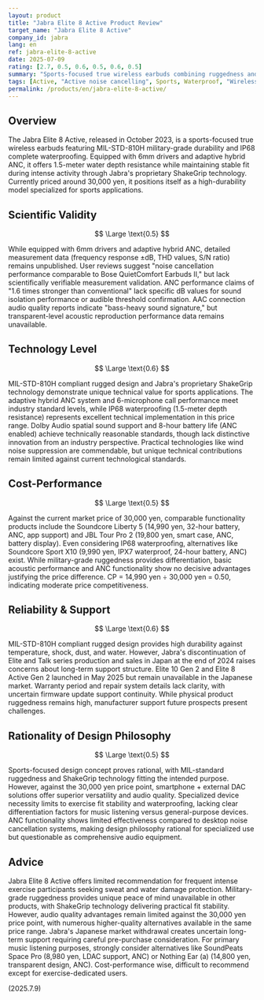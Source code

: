 ```yaml
---
layout: product
title: "Jabra Elite 8 Active Product Review"
target_name: "Jabra Elite 8 Active"
company_id: jabra
lang: en
ref: jabra-elite-8-active
date: 2025-07-09
rating: [2.7, 0.5, 0.6, 0.5, 0.6, 0.5]
summary: "Sports-focused true wireless earbuds combining ruggedness and ANC performance, but challenged by price competitiveness and measurement transparency"
tags: [Active, "Active noise cancelling", Sports, Waterproof, "Wireless Earphones"]
permalink: /products/en/jabra-elite-8-active/
---
```


## Overview

The Jabra Elite 8 Active, released in October 2023, is a sports-focused true wireless earbuds featuring MIL-STD-810H military-grade durability and IP68 complete waterproofing. Equipped with 6mm drivers and adaptive hybrid ANC, it offers 1.5-meter water depth resistance while maintaining stable fit during intense activity through Jabra's proprietary ShakeGrip technology. Currently priced around 30,000 yen, it positions itself as a high-durability model specialized for sports applications.

## Scientific Validity

$$ \Large \text{0.5} $$

While equipped with 6mm drivers and adaptive hybrid ANC, detailed measurement data (frequency response ±dB, THD values, S/N ratio) remains unpublished. User reviews suggest "noise cancellation performance comparable to Bose QuietComfort Earbuds II," but lack scientifically verifiable measurement validation. ANC performance claims of "1.6 times stronger than conventional" lack specific dB values for sound isolation performance or audible threshold confirmation. AAC connection audio quality reports indicate "bass-heavy sound signature," but transparent-level acoustic reproduction performance data remains unavailable.

## Technology Level

$$ \Large \text{0.6} $$

MIL-STD-810H compliant rugged design and Jabra's proprietary ShakeGrip technology demonstrate unique technical value for sports applications. The adaptive hybrid ANC system and 6-microphone call performance meet industry standard levels, while IP68 waterproofing (1.5-meter depth resistance) represents excellent technical implementation in this price range. Dolby Audio spatial sound support and 8-hour battery life (ANC enabled) achieve technically reasonable standards, though lack distinctive innovation from an industry perspective. Practical technologies like wind noise suppression are commendable, but unique technical contributions remain limited against current technological standards.

## Cost-Performance

$$ \Large \text{0.5} $$

Against the current market price of 30,000 yen, comparable functionality products include the Soundcore Liberty 5 (14,990 yen, 32-hour battery, ANC, app support) and JBL Tour Pro 2 (19,800 yen, smart case, ANC, battery display). Even considering IP68 waterproofing, alternatives like Soundcore Sport X10 (9,990 yen, IPX7 waterproof, 24-hour battery, ANC) exist. While military-grade ruggedness provides differentiation, basic acoustic performance and ANC functionality show no decisive advantages justifying the price difference. CP = 14,990 yen ÷ 30,000 yen = 0.50, indicating moderate price competitiveness.

## Reliability & Support

$$ \Large \text{0.6} $$

MIL-STD-810H compliant rugged design provides high durability against temperature, shock, dust, and water. However, Jabra's discontinuation of Elite and Talk series production and sales in Japan at the end of 2024 raises concerns about long-term support structure. Elite 10 Gen 2 and Elite 8 Active Gen 2 launched in May 2025 but remain unavailable in the Japanese market. Warranty period and repair system details lack clarity, with uncertain firmware update support continuity. While physical product ruggedness remains high, manufacturer support future prospects present challenges.

## Rationality of Design Philosophy

$$ \Large \text{0.5} $$

Sports-focused design concept proves rational, with MIL-standard ruggedness and ShakeGrip technology fitting the intended purpose. However, against the 30,000 yen price point, smartphone + external DAC solutions offer superior versatility and audio quality. Specialized device necessity limits to exercise fit stability and waterproofing, lacking clear differentiation factors for music listening versus general-purpose devices. ANC functionality shows limited effectiveness compared to desktop noise cancellation systems, making design philosophy rational for specialized use but questionable as comprehensive audio equipment.

## Advice

Jabra Elite 8 Active offers limited recommendation for frequent intense exercise participants seeking sweat and water damage protection. Military-grade ruggedness provides unique peace of mind unavailable in other products, with ShakeGrip technology delivering practical fit stability. However, audio quality advantages remain limited against the 30,000 yen price point, with numerous higher-quality alternatives available in the same price range. Jabra's Japanese market withdrawal creates uncertain long-term support requiring careful pre-purchase consideration. For primary music listening purposes, strongly consider alternatives like SoundPeats Space Pro (8,980 yen, LDAC support, ANC) or Nothing Ear (a) (14,800 yen, transparent design, ANC). Cost-performance wise, difficult to recommend except for exercise-dedicated users.

(2025.7.9)